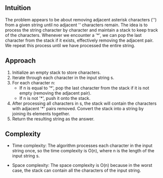 ## Intuition
The problem appears to be about removing adjacent asterisk characters ('') from a given string until no adjacent '' characters remain. The idea is to process the string character by character and maintain a stack to keep track of the characters. Whenever we encounter a '*', we can pop the last character from the stack if it exists, effectively removing the adjacent pair. We repeat this process until we have processed the entire string.


## Approach
1. Initialize an empty stack to store characters.
2. Iterate through each character in the input string s.
3. For each character n:
    - If n is equal to '*', pop the last character from the stack if it is not empty (removing the adjacent pair).
    - If n is not '*', push it onto the stack.
4. After processing all characters in s, the stack will contain the characters with adjacent '*' pairs removed.
Convert the stack into a string by joining its elements together.
5. Return the resulting string as the answer.

## Complexity
- Time complexity:
The algorithm processes each character in the input string once, so the time complexity is O(n), where n is the length of the input string s.

- Space complexity:
The space complexity is O(n) because in the worst case, the stack can contain all the characters of the input string.
